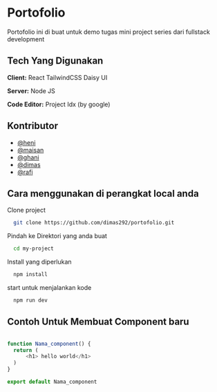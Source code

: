 
# Portofolio 

Portofolio ini di buat untuk demo tugas mini project series dari fullstack development

## Tech Yang Digunakan

**Client:** React TailwindCSS Daisy UI

**Server:** Node JS

**Code Editor:** Project Idx (by google) 

## Kontributor

- [@heni](https://www.github.com/octokatherine)
- [@maisan](https://www.github.com/octokatherine)
- [@ghani](https://www.github.com/octokatherine)
- [@dimas](https://www.github.com/octokatherine)
- [@rafi](https://www.github.com/octokatherine)


## Cara menggunakan di perangkat local anda

Clone project

```bash
  git clone https://github.com/dimas292/portofolio.git
```

Pindah ke Direktori yang anda buat

```bash
  cd my-project
```

Install yang diperlukan 

```bash
  npm install
```

start untuk menjalankan kode

```bash
  npm run dev
```


## Contoh Untuk Membuat Component baru 
```javascript

function Nama_component() {
  return (
      <h1> hello world</h1>
  )
}

export default Nama_component
```

